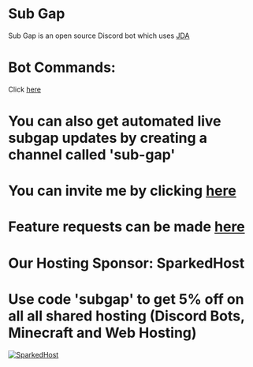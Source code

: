 # Sub Gap

Sub Gap is an open source Discord bot which uses [JDA](https://github.com/DV8FromTheWorld/JDA)

Bot Commands:
=============
Click [here](https://github.com/subgap/SubGap/blob/master/COMMANDS.md)

# You can also get automated live subgap updates by creating a channel called 'sub-gap'

# You can invite me by clicking [here](https://discordapp.com/oauth2/authorize?client_id=564136665778749441&permissions=0&scope=bot)

# Feature requests can be made [here](https://github.com/subgap/SubGap/issues)

# Our Hosting Sponsor: SparkedHost
# Use code 'subgap' to get 5% off on all all shared hosting (Discord Bots, Minecraft and Web Hosting)
[![SparkedHost](https://i.imgur.com/Tunghh2.png)](https://www.sparkedhost.us/)
